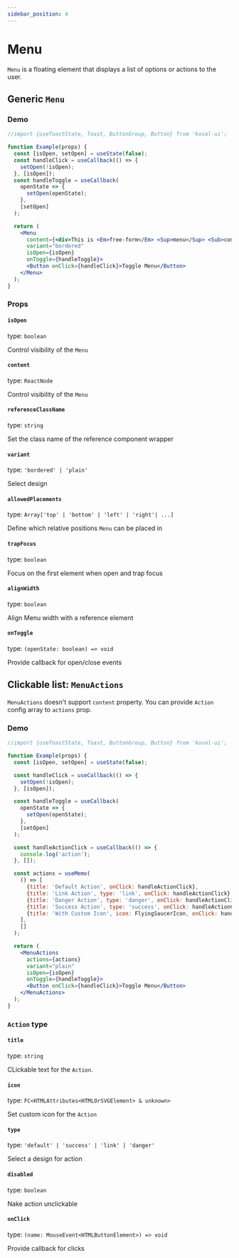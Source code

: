 ```yaml
---
sidebar_position: 4
---
```


# Menu

`Menu` is a floating element that displays a list of options or actions to the user.

## Generic `Menu`

### Demo

```jsx live
//import {useToastState, Toast, ButtonGroup, Button} from 'koval-ui';

function Example(props) {
  const [isOpen, setOpen] = useState(false);
  const handleClick = useCallback(() => {
    setOpen(!isOpen);
  }, [isOpen]);
  const handleToggle = useCallback(
    openState => {
      setOpen(openState);
    },
    [setOpen]
  );

  return (
    <Menu
      content={<div>This is <Em>free-form</Em> <Sup>menu</Sup> <Sub>content</Sub></div>}
      variant="bordered"
      isOpen={isOpen}
      onToggle={handleToggle}>
      <Button onClick={handleClick}>Toggle Menu</Button>
    </Menu>
  );
}
```

### Props

#### `isOpen`

type: `boolean`

Control visibility of the `Menu`

#### `content`

type: `ReactNode`

Control visibility of the `Menu`

#### `referenceClassName`

type: `string`

Set the class name of the reference component wrapper

#### `variant`

type: `'bordered' | 'plain'`

Select design

#### `allowedPlacements`

type: `Array['top' | 'bottom' | 'left' | 'right'| ...]`

Define which relative positions `Menu` can be placed in

#### `trapFocus`

type: `boolean`

Focus on the first element when open and trap focus

#### `alignWidth`

type: `boolean`

Align Menu width with a reference element

#### `onToggle`

type: `(openState: boolean) => void`

Provide callback for open/close events

## Clickable list: `MenuActions`

`MenuActions` doesn't support `content` property. You can provide `Action` config array to `actions` prop.

### Demo

```jsx live
//import {useToastState, Toast, ButtonGroup, Button} from 'koval-ui';

function Example(props) {
  const [isOpen, setOpen] = useState(false);

  const handleClick = useCallback(() => {
    setOpen(!isOpen);
  }, [isOpen]);

  const handleToggle = useCallback(
    openState => {
      setOpen(openState);
    },
    [setOpen]
  );

  const handleActionClick = useCallback(() => {
    console.log('action');
  }, []);

  const actions = useMemo(
    () => [
      {title: 'Default Action', onClick: handleActionClick},
      {title: 'Link Action', type: 'link', onClick: handleActionClick},
      {title: 'Danger Action', type: 'danger', onClick: handleActionClick},
      {title: 'Success Action', type: 'success', onClick: handleActionClick},
      {title: 'With Custom Icon', icon: FlyingSaucerIcon, onClick: handleActionClick},
    ],
    []
  );

  return (
    <MenuActions
      actions={actions}
      variant="plain"
      isOpen={isOpen}
      onToggle={handleToggle}>
      <Button onClick={handleClick}>Toggle Menu</Button>
    </MenuActions>
  );
}
```


### `Action` type

#### `title`

type: `string`

CLickable text for the `Action`.

#### `icon`

type: `FC<HTMLAttributes<HTMLOrSVGElement> & unknown>`

Set custom icon for the `Action`

#### `type`

type: `'default' | 'success' | 'link' | 'danger'`

Select a design for action

#### `disabled`

type: `boolean`

Nake action unclickable

#### `onClick`

type: `(name: MouseEvent<HTMLButtonElement>) => void`

Provide callback for clicks
